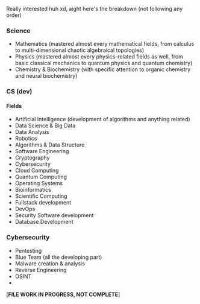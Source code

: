 Really interested huh xd, aight here's the breakdown (not following any order)

### Science

- Mathematics (mastered almost every mathematical fields, from calculus to multi-dimensional chaotic algebraical topologies)
- Physics (mastered almost every physics-related fields as well, from basic classical mechanics to quantum physics and quantum chemistry)
- Chemistry & Biochemistry (with specific attention to organic chemistry and neural biochemistry)

### CS (dev)

#### Fields

- Artificial Intelligence (development of algorithms and anything related)
- Data Science & Big Data
- Data Analysis
- Robotics
- Algorithms & Data Structure
- Software Engineering
- Cryptography
- Cybersecurity
- Cloud Computing
- Quantum Computing
- Operating Systems
- Bioinformatics
- Scientific Computing
- Fullstack development
- DevOps
- Security Software development
- Database Development

### Cybersecurity

- Pentesting
- Blue Team (all the developing part)
- Malware creation & analysis
- Reverse Engineering
- OSINT
- 

[**FILE WORK IN PROGRESS, NOT COMPLETE**]
